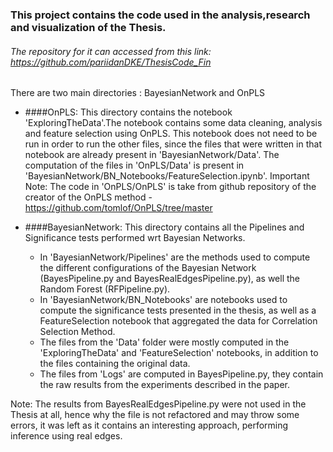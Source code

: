 ### This project contains the code used in the analysis,research and visualization of the Thesis.
###### The repository for it can accessed from this link: https://github.com/pariidanDKE/ThesisCode_Fin

There are two main directories : BayesianNetwork and OnPLS


- ####OnPLS: This directory contains the notebook 'ExploringTheData'.The notebook contains some data cleaning, analysis and feature selection using OnPLS.
    This notebook does not need to be run in order to run the other files, since the files that were written in that notebook are already present in 'BayesianNetwork/Data'.
    The computation of the files in 'OnPLS/Data' is present in 'BayesianNetwork/BN_Notebooks/FeatureSelection.ipynb'.
    Important Note: The code in 'OnPLS/OnPLS' is take from github repository of the creator of the OnPLS method - https://github.com/tomlof/OnPLS/tree/master

- ####BayesianNetwork: This directory contains all the Pipelines and Significance tests performed wrt Bayesian Networks.
  - In 'BayesianNetwork/Pipelines' are the methods used to compute the different configurations of the Bayesian Network (BayesPipeline.py and BayesRealEdgesPipeline.py), as well the Random Forest (RFPipeline.py).
  - In 'BayesianNetwork/BN_Notebooks'  are notebooks used to compute the significance tests presented in the thesis, as well as a FeatureSelection notebook that aggregated the data for Correlation Selection Method.
  - The files from the 'Data' folder were mostly computed in the 'ExploringTheData' and 'FeatureSelection' notebooks, in addition to the files containing the original data.
  - The files from 'Logs' are computed in BayesPipeline.py, they contain the raw results from the experiments described in the paper.

    
Note: The results from BayesRealEdgesPipeline.py were not used in the Thesis at all, hence why the file is not refactored and may throw some errors, it was left as it contains an interesting approach, performing inference using real edges.